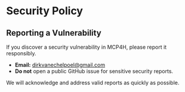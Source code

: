 # Security Policy

## Reporting a Vulnerability
If you discover a security vulnerability in MCP4H, please report it responsibly.

- **Email:** dirkvanechelpoel@gmail.com
- **Do not** open a public GitHub issue for sensitive security reports.

We will acknowledge and address valid reports as quickly as possible.
